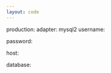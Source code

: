 ```yaml
---
layout: code
---
```


production:
  adapter: mysql2
  username: 

  password: 

  host: 

  database: 

